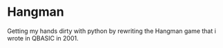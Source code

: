 # Hangman
Getting my hands dirty with python by rewriting the Hangman game that i wrote in QBASIC in 2001. 
